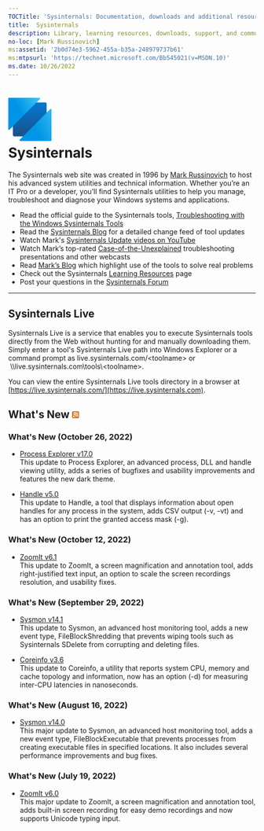 ```yaml
---
TOCTitle: 'Sysinternals: Documentation, downloads and additional resources'
title:  Sysinternals
description: Library, learning resources, downloads, support, and community. Evaluate and find out how to install, deploy, and maintain Windows with Sysinternals utilities.
no-loc: [Mark Russinovich]
ms:assetid: '2b0d74e3-5962-455a-b35a-248979737b61'
ms:mtpsurl: 'https://technet.microsoft.com/Bb545021(v=MSDN.10)'
ms.date: 10/26/2022
---
```


# ![Sysinternals icon](media/index/Sysinternals.png)<br>Sysinternals
The Sysinternals web site was created in 1996 by [Mark Russinovich](https://blogs.technet.microsoft.com/markrussinovich/) to host his advanced system utilities and technical information. Whether you’re an IT Pro or a developer, you’ll find Sysinternals utilities to help you manage, troubleshoot and diagnose your Windows systems and applications.  
  -   Read the official guide to the Sysinternals tools, [Troubleshooting with the Windows Sysinternals Tools](~/resources/troubleshooting-book.md)
-   Read the [Sysinternals Blog](https://techcommunity.microsoft.com/t5/Sysinternals-Blog/bg-p/Sysinternals-Blog) for a detailed change feed of tool updates
-   Watch Mark's [Sysinternals Update videos on YouTube](https://www.youtube.com/playlist?list=PLhFhDWFYccZ_GvdJ11NZwaBAhwDCWmni_)
-   Watch Mark’s top-rated [Case-of-the-Unexplained](~/resources/webcasts.md) troubleshooting presentations and other webcasts
-   Read [Mark’s Blog](https://techcommunity.microsoft.com/t5/Windows-Blog-Archive/bg-p/Windows-Blog-Archive/label-name/Mark%20Russinovich) which highlight use of the tools to solve real problems
-   Check out the Sysinternals [Learning Resources](~/resources/index.md) page
-   Post your questions in the [Sysinternals Forum](https://aka.ms/sysint-forums)

---
## Sysinternals Live

Sysinternals Live is a service that enables you to execute Sysinternals tools directly from the Web without hunting for and manually downloading them. Simply enter a tool's Sysinternals Live path into Windows Explorer or a command prompt as live.sysinternals.com/&lt;toolname&gt; or  \\\\live.sysinternals.com\tools\\&lt;toolname&gt;.

You can view the entire Sysinternals Live tools directory in a browser at [https://live.sysinternals.com/](https://live.sysinternals.com).

## What's New [![RSS icon](media/index/rss.gif)](https://techcommunity.microsoft.com/plugins/custom/microsoft/o365/custom-blog-rss?board=Sysinternals-Blog)

### What's New (October 26, 2022)

- [Process Explorer v17.0](~/downloads/process-exploreer.md)  
This update to Process Explorer, an advanced process, DLL and handle viewing utility, adds a series of bugfixes and usability improvements and features the new dark theme.

- [Handle v5.0](~/downloads/handle.md)  
This update to Handle, a tool that displays information about open handles for any process in the system, adds CSV output (-v, -vt) and has an option to print the granted access mask (-g).

### What's New (October 12, 2022)

- [ZoomIt v6.1](~/downloads/zoomit.md)  
This update to ZoomIt, a screen magnification and annotation tool, adds right-justified text input, an option to scale the screen recordings resolution, and usability fixes.

### What's New (September 29, 2022)

- [Sysmon v14.1](~/downloads/sysmon.md)  
This update to Sysmon, an advanced host monitoring tool, adds a new event type, FileBlockShredding that prevents wiping tools such as Sysinternals SDelete from corrupting and deleting files.

- [Coreinfo v3.6](~/downloads/coreinfo.md)  
This update to Coreinfo, a utility that reports system CPU, memory and cache topology and information, now has an option (-d) for measuring inter-CPU latencies in nanoseconds.

### What's New (August 16, 2022)

- [Sysmon v14.0](~/downloads/sysmon.md)  
This major update to Sysmon, an advanced host monitoring tool, adds a new event type, FileBlockExecutable that prevents processes from creating executable files in specified locations. It also includes several performance improvements and bug fixes.

### What's New (July 19, 2022)

- [ZoomIt v6.0](~/downloads/zoomit.md)  
This major update to ZoomIt, a screen magnification and annotation tool, adds built-in screen recording for easy demo recordings and now supports Unicode typing input.
